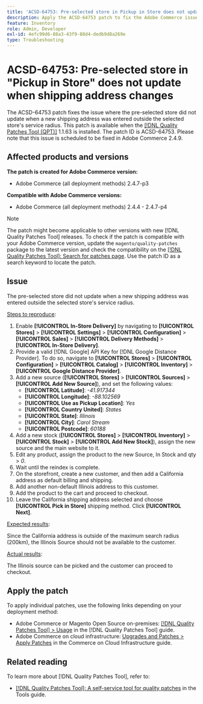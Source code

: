 ```yaml
---
title: 'ACSD-64753: Pre-selected store in Pickup in Store does not update when shipping address changes'
description: Apply the ACSD-64753 patch to fix the Adobe Commerce issue where the pre-selected store did not update when a new shipping address was entered outside the selected store's service radius.
feature: Inventory
role: Admin, Developer
exl-id: 4efc99d6-88a3-43f9-88d4-dedb9d8a269e
type: Troubleshooting
---
```

# ACSD-64753: Pre-selected store in "Pickup in Store" does not update when shipping address changes

The ACSD-64753 patch fixes the issue where the pre-selected store did not update when a new shipping address was entered outside the selected store's service radius. This patch is available when the [[!DNL Quality Patches Tool (QPT)]](/help/tools/quality-patches-tool/quality-patches-tool-to-self-serve-quality-patches.md) 1.1.63 is installed. The patch ID is ACSD-64753. Please note that this issue is scheduled to be fixed in Adobe Commerce 2.4.9.

## Affected products and versions

**The patch is created for Adobe Commerce version:**

* Adobe Commerce (all deployment methods) 2.4.7-p3

**Compatible with Adobe Commerce versions:**

* Adobe Commerce (all deployment methods) 2.4.4 - 2.4.7-p4

>[!NOTE]
>
>The patch might become applicable to other versions with new [!DNL Quality Patches Tool] releases. To check if the patch is compatible with your Adobe Commerce version, update the `magento/quality-patches` package to the latest version and check the compatibility on the [[!DNL Quality Patches Tool]: Search for patches page](https://experienceleague.adobe.com/tools/commerce-quality-patches/index.html). Use the patch ID as a search keyword to locate the patch.

## Issue

The pre-selected store did not update when a new shipping address was entered outside the selected store's service radius.

<u>Steps to reproduce</u>:

1. Enable **[!UICONTROL In-Store Delivery]** by navigating to **[!UICONTROL Stores]** > **[!UICONTROL Settings]** > **[!UICONTROL Configuration]** > **[!UICONTROL Sales]** > **[!UICONTROL Delivery Methods]** > **[!UICONTROL In-Store Delivery]**.
1. Provide a valid [!DNL Google] API Key for [!DNL Google Distance Provider]. To do so, navigate to **[!UICONTROL Stores]** > **[!UICONTROL Configuration]** > **[!UICONTROL Catalog]** > **[!UICONTROL Inventory]** >  **[!UICONTROL Google Distance Provider]**.
1. Add a new source (**[!UICONTROL Stores]** > **[!UICONTROL Sources]** > **[!UICONTROL Add New Source]**), and set the following values:
    * **[!UICONTROL Latitude]**: *-41.917344*
    * **[!UICONTROL Longitude]**: *-88.102569*
    * **[!UICONTROL Use as Pickup Location]**: *Yes*
    * **[!UICONTROL Country United]**: *States*
    * **[!UICONTROL State]**: *Illinois*
    * **[!UICONTROL City]**: *Carol Stream*
    * **[!UICONTROL Postcode]**: *60188*
1. Add a new stock (**[!UICONTROL Stores]** > **[!UICONTROL Inventory]** > **[!UICONTROL Stock]** > **[!UICONTROL Add New Stock]**), assign the new source and the main website to it.
1. Edit any product, assign the product to the new Source, In Stock and qty > *0*.
1. Wait until the reindex is complete.
1. On the storefront, create a new customer, and then add a California address as default billing and shipping.
1. Add another non-default Illinois address to this customer.
1. Add the product to the cart and proceed to checkout.
1. Leave the California shipping address selected and choose **[!UICONTROL Pick in Store]** shipping method. Click **[!UICONTROL Next]**.

<u>Expected results</u>:

Since the California address is outside of the maximum search radius (200km), the Illinois Source should not be available to the customer.

<u>Actual results</u>:

The Illinois source can be picked and the customer can proceed to checkout.

## Apply the patch

To apply individual patches, use the following links depending on your deployment method:

* Adobe Commerce or Magento Open Source on-premises: [[!DNL Quality Patches Tool] > Usage](/help/tools/quality-patches-tool/usage.md) in the [!DNL Quality Patches Tool] guide.
* Adobe Commerce on cloud infrastructure: [Upgrades and Patches > Apply Patches](https://experienceleague.adobe.com/docs/commerce-cloud-service/user-guide/develop/upgrade/apply-patches.html) in the Commerce on Cloud Infrastructure guide.

## Related reading

To learn more about [!DNL Quality Patches Tool], refer to:

* [[!DNL Quality Patches Tool]: A self-service tool for quality patches](/help/tools/quality-patches-tool/quality-patches-tool-to-self-serve-quality-patches.md) in the Tools guide.

